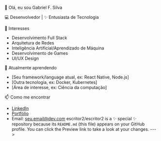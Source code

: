 👋 Olá, eu sou Gabriel F. Silva 

💻 Desenvolvedor | ✨ Entusiasta de Tecnologia

👀 Interesses
- Desenvolvimento Full Stack
- Arquitetura de Redes
- Inteligência Artificial/Aprendizado de Máquina
- Desenvolvimento de Games
- UI/UX Design

🌱 Atualmente aprendendo
- [Seu framework/language atual, ex: React Native, Node.js]
- [Outra tecnologia, ex: Docker, Kubernetes]
- [Área de interesse, ex: Ciência da computação]

📫 Como me encontrar
- [LinkedIn](https://linkedin.com/in/seu-perfil)
- [Portfólio](https://seuportfolio.com)
- Email: seu.email@dev.com
escritor2/escritor2 is a ✨ special ✨ repository because its `README.md` (this file) appears on your GitHub profile.
You can click the Preview link to take a look at your changes.
--->
